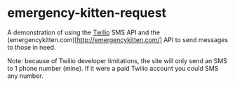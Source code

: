 emergency-kitten-request
========================

A demonstration of using the [Twilio](http://twilio.com/) SMS API and the (emergencykitten.com)[http://emergencykitten.com/] API to send messages to those in need.

Note: because of Twilio developer limitations, the site will only send an SMS to 1 phone number (mine). If it were a paid Twilio account you could SMS any number.
